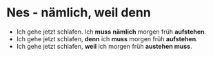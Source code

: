 # Nes - nämlich, weil denn

- Ich gehe jetzt schlafen. Ich **muss** **nämlich** morgen früh **aufstehen**.
-  Ich gehe jetzt schlafen, **denn** ich **muss** morgen früh **aufstehen**.
- Ich gehe jetzt schlafen, **weil** ich morgen früh **austehen muss**.

